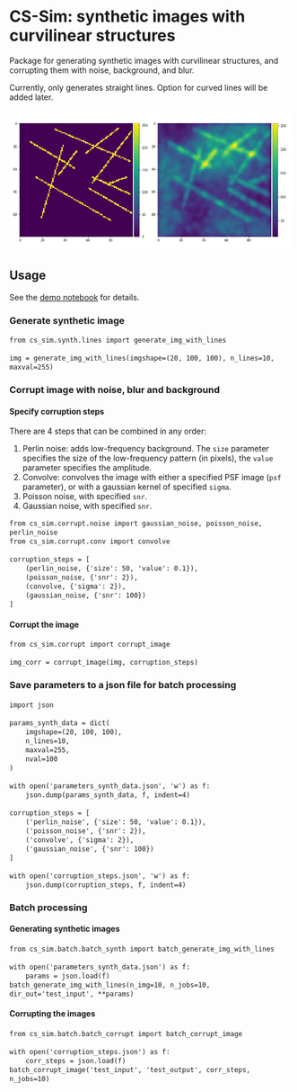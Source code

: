 # CS-Sim: synthetic images with curvilinear structures

Package for generating synthetic images with curvilinear structures, 
and corrupting them with noise, background, and blur.

Currently, only generates straight lines. Option for curved lines will be added later.

<img src="img/example.png" width="500">


## Usage

See the [demo notebook](demo.ipynb) for details.

### Generate synthetic image

```
from cs_sim.synth.lines import generate_img_with_lines

img = generate_img_with_lines(imgshape=(20, 100, 100), n_lines=10, maxval=255)
```

### Corrupt image with noise, blur and background

#### Specify corruption steps

There are 4 steps that can be combined in any order:

1. Perlin noise: adds low-frequency background. The `size` parameter specifies the size of the low-frequency pattern (in pixels), the `value` parameter specifies the amplitude.
2. Convolve: convolves the image with either a specified PSF image (`psf` parameter), or with a gaussian kernel of specified `sigma`. 
3. Poisson noise, with specified `snr`.
4. Gaussian noise, with specified `snr`.

```
from cs_sim.corrupt.noise import gaussian_noise, poisson_noise, perlin_noise
from cs_sim.corrupt.conv import convolve

corruption_steps = [
    (perlin_noise, {'size': 50, 'value': 0.1}),
    (poisson_noise, {'snr': 2}),
    (convolve, {'sigma': 2}),
    (gaussian_noise, {'snr': 100})
]
```

#### Corrupt the image

```angular2html
from cs_sim.corrupt import corrupt_image

img_corr = corrupt_image(img, corruption_steps)
```

### Save parameters to a json file for batch processing

```angular2html
import json

params_synth_data = dict(
    imgshape=(20, 100, 100),
    n_lines=10,
    maxval=255,
    nval=100
)

with open('parameters_synth_data.json', 'w') as f:
    json.dump(params_synth_data, f, indent=4)

corruption_steps = [
    ('perlin_noise', {'size': 50, 'value': 0.1}),
    ('poisson_noise', {'snr': 2}),
    ('convolve', {'sigma': 2}),
    ('gaussian_noise', {'snr': 100})
]

with open('corruption_steps.json', 'w') as f:
    json.dump(corruption_steps, f, indent=4)
```

### Batch processing

#### Generating synthetic images

```angular2html
from cs_sim.batch.batch_synth import batch_generate_img_with_lines

with open('parameters_synth_data.json') as f:
    params = json.load(f)
batch_generate_img_with_lines(n_img=10, n_jobs=10, dir_out='test_input', **params)
```

#### Corrupting the images

```angular2html
from cs_sim.batch.batch_corrupt import batch_corrupt_image

with open('corruption_steps.json') as f:
    corr_steps = json.load(f)
batch_corrupt_image('test_input', 'test_output', corr_steps, n_jobs=10)
```

